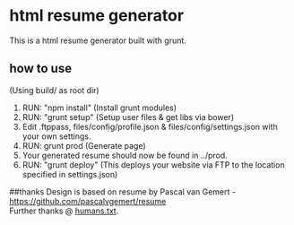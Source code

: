 # html resume generator
This is a html resume generator built with grunt.

## how to use
(Using build/ as root dir)

1. RUN: "npm install" (Install grunt modules)
2. RUN: "grunt setup" (Setup user files & get libs via bower)
3. Edit .ftppass, files/config/profile.json & files/config/settings.json with your own settings.
4. RUN: grunt prod (Generate page)
5. Your generated resume should now be found in ../prod.
6. <OPTIONAL> RUN: "grunt deploy" (This deploys your website via FTP to the location specified in settings.json)

##thanks
Design is based on resume by Pascal van Gemert - https://github.com/pascalvgemert/resume  
Further thanks @ [humans.txt](build/files/misc/humans.txt).
